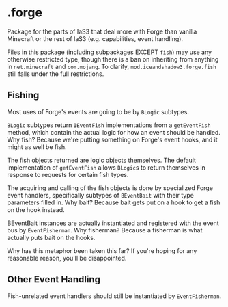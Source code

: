 # .forge

Package for the parts of IaS3 that deal more with Forge than vanilla Minecraft or the rest of IaS3
(e.g. capabilities, event handling).

Files in this package (including subpackages EXCEPT `fish`) may use any otherwise restricted type,
though there is a ban on inheriting from anything in `net.minecraft` and `com.mojang`.
To clarify, `mod.iceandshadow3.forge.fish` still falls under the full restrictions.

## Fishing

Most uses of Forge's events are going to be by `BLogic` subtypes.

`BLogic` subtypes return `IEventFish` implementations from a `getEventFish` method,
which contain the actual logic for how an event should be handled.
Why fish? Because we're putting something on Forge's event hooks, and it might as well be fish.

The fish objects returned are logic objects themselves. The default implementation of `getEventFish`
allows `BLogic`s to return themselves in response to requests for certain fish types.

The acquiring and calling of the fish objects is done by specialized Forge event handlers,
specifically subtypes of `BEventBait` with their type parameters filled in.
Why bait? Because bait gets put on a hook to get a fish on the hook instead.

BEventBait instances are actually instantiated and registered with the event bus by `EventFisherman`.
Why fisherman? Because a fisherman is what actually puts bait on the hooks.

Why has this metaphor been taken this far? If you're hoping for any reasonable reason, you'll be disappointed.

## Other Event Handling

Fish-unrelated event handlers should still be instantiated by `EventFisherman`.

